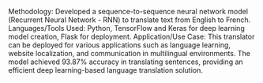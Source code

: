 Methodology: Developed a sequence-to-sequence neural network model (Recurrent Neural Network - RNN) to translate text from English to French.
Languages/Tools Used: Python, TensorFlow and Keras for deep learning model creation, Flask for deployment.
Application/Use Case: This translator can be deployed for various applications such as language learning, website localization, and communication in multilingual environments. The model achieved 93.87% accuracy in translating sentences, providing an efficient deep learning-based language translation solution.

